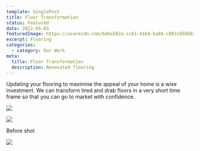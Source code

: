 ```yaml
---
template: SinglePost
title: Floor Transformation
status: Featured
date: 2022-05-03
featuredImage: https://ucarecdn.com/6dba502a-cc61-41bd-ba84-c003c8595629/-/crop/1382x936/267,0/-/preview/
excerpt: Flooring
categories:
  - category: Our Work
meta:
  title: Floor Transformation
  description: Renovated flooring
---
```

Updating your flooring to maximise the appeal of your home is a wise investment. We can transform tired and drab floors in a very short time frame so that you can go to market with confidence. 

![](https://ucarecdn.com/72c63015-0988-49d7-903c-d49c9722441e/-/crop/1377x936/277,0/-/preview/)



![](https://ucarecdn.com/0c5d9676-3d41-49c0-a991-22dc186b0901/-/crop/1393x930/264,0/-/preview/)

Before shot

![](https://ucarecdn.com/e4502598-0cdb-42fa-945e-a22c7802efa5/)
